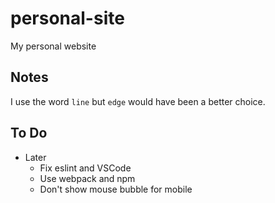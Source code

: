 # personal-site

My personal website

## Notes

I use the word `line` but `edge` would have been a better choice.

## To Do

- Later
  - Fix eslint and VSCode
  - Use webpack and npm
  - Don't show mouse bubble for mobile
